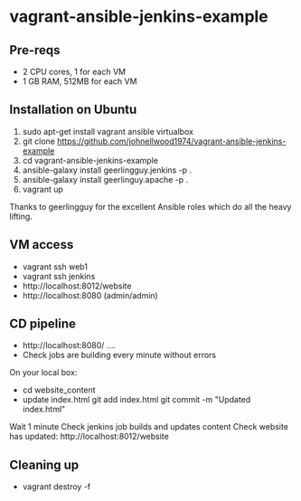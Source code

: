 # vagrant-ansible-jenkins-example

## Pre-reqs
* 2 CPU cores, 1 for each VM
* 1 GB RAM, 512MB for each VM

## Installation on Ubuntu
1. sudo apt-get install vagrant ansible virtualbox
2. git clone https://github.com/johnellwood1974/vagrant-ansible-jenkins-example
3. cd vagrant-ansible-jenkins-example
4. ansible-galaxy install geerlingguy.jenkins -p .
5. ansible-galaxy install geerlinguy.apache -p .
6. vagrant up

Thanks to geerlingguy for the excellent Ansible roles which do all the heavy lifting.

## VM access
* vagrant ssh web1
* vagrant ssh jenkins
* http://localhost:8012/website
* http://localhost:8080 (admin/admin)

## CD pipeline
* http://localhost:8080/ ....
* Check jobs are building every minute without errors

On your local box:
* cd website_content
* update index.html
git add index.html
git commit -m "Updated index.html"

Wait 1 minute
Check jenkins job builds and updates content
Check website has updated: http://localhost:8012/website

## Cleaning up
* vagrant destroy -f
